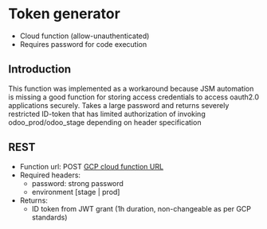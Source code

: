 # Token generator

- Cloud function (allow-unauthenticated)
- Requires password for code execution

## Introduction
This function was implemented as a workaround because JSM automation is missing a good function for storing access credentials to access oauth2.0 applications securely.
Takes a large password and returns severely restricted ID-token that has limited authorization of invoking odoo_prod\/odoo_stage depending on header specification

## REST
- Function url: POST [GCP cloud function URL](https://europe-west1-integration-jsm-odoo.cloudfunctions.net/token_generator)
- Required headers:
  - password: strong password
  - environment [stage | prod]
- Returns:
  - ID token from JWT grant (1h duration, non-changeable as per GCP standards)
